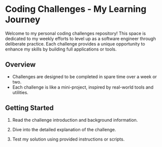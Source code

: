 # Coding Challenges - My Learning Journey

Welcome to my personal coding challenges repository! This space is dedicated to my weekly efforts to level up as a software engineer through deliberate practice. Each challenge provides a unique opportunity to enhance my skills by building full applications or tools.

## Overview

- Challenges are designed to be completed in spare time over a week or two.
- Each challenge is like a mini-project, inspired by real-world tools and utilities.

## Getting Started

1. Read the challenge introduction and background information.

2. Dive into the detailed explanation of the challenge.

3. Test my solution using provided instructions or scripts.

